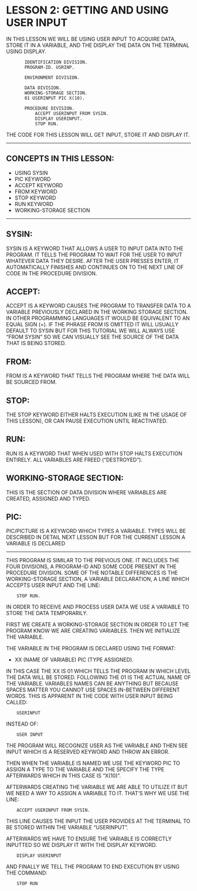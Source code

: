 # LESSON 2: GETTING AND USING USER INPUT

IN THIS LESSON WE WILL BE USING USER INPUT TO ACQUIRE DATA, STORE IT IN A VARIABLE, AND THE DISPLAY THE DATA ON THE TERMINAL USING DISPLAY.

```
       IDENTIFICATION DIVISION.
       PROGRAM-ID. USRINP.

       ENVIRONMENT DIVISION.

       DATA DIVISION.
       WORKING-STORAGE SECTION.
       01 USERINPUT PIC X(10).

       PROCEDURE DIVISION.
           ACCEPT USERINPUT FROM SYSIN.
           DISPLAY USERINPUT.
           STOP RUN.

```

THE CODE FOR THIS LESSON WILL GET INPUT, STORE IT AND DISPLAY IT.

----------------------------------------------

CONCEPTS IN THIS LESSON:
---
* USING SYSIN
* PIC KEYWORD
* ACCEPT KEYWORD
* FROM KEYWORD
* STOP KEYWORD
* RUN KEYWORD
* WORKING-STORAGE SECTION

----------------------------------------------

SYSIN:
---
SYSIN IS A KEYWORD THAT ALLOWS A USER TO INPUT DATA INTO THE PROGRAM. IT TELLS THE PROGRAM TO WAIT FOR THE USER TO INPUT WHATEVER DATA THEY DESIRE. AFTER THE USER PRESSES ENTER, IT AUTOMATICALLY FINISHES AND CONTINUES ON TO THE NEXT LINE OF CODE IN THE PROCEDURE DIVISION. 

ACCEPT:
---
ACCEPT IS A KEYWORD CAUSES THE PROGRAM TO TRANSFER DATA TO A VARIABLE PREVIOUSLY DECLARED IN THE WORKING STORAGE SECTION. IN OTHER PROGRAMMING LANGUAGES IT WOULD BE EQUIVALENT TO AN EQUAL SIGN (=). IF THE PHRASE FROM IS OMITTED IT WILL USUALLY DEFAULT TO SYSIN BUT FOR THIS TUTORIAL WE WILL ALWAYS USE “FROM SYSIN” SO WE CAN VISUALLY SEE THE SOURCE OF THE DATA THAT IS BEING STORED.

FROM:
---
FROM IS A KEYWORD THAT TELLS THE PROGRAM WHERE THE DATA WILL BE SOURCED FROM.

STOP:
---
THE STOP KEYWORD EITHER HALTS EXECUTION (LIKE IN THE USAGE OF THIS LESSON), OR CAN PAUSE EXECUTION UNTIL REACTIVATED.

RUN:
---
RUN IS A KEYWORD THAT WHEN USED WITH STOP HALTS EXECUTION ENTIRELY. ALL VARIABLES ARE FREED (“DESTROYED”).

WORKING-STORAGE SECTION:
---
THIS IS THE SECTION OF DATA DIVISION WHERE VARIABLES ARE CREATED, ASSIGNED AND TYPED. 

PIC:
----
PIC/PICTURE IS A KEYWORD WHICH TYPES A VARIABLE. TYPES WILL BE DESCRIBED IN DETAIL NEXT LESSON BUT FOR THE CURRENT LESSON A VARIABLE IS DECLARED

----------------------------------------------

THIS PROGRAM IS SIMILAR TO THE PREVIOUS ONE. IT INCLUDES THE FOUR DIVISIONS, A PROGRAM-ID AND SOME CODE PRESENT IN THE PROCEDURE DIVISION. SOME OF THE NOTABLE DIFFERENCES IS THE WORKING-STORAGE SECTION, A VARIABLE DECLARATION, A LINE WHICH ACCEPTS USER INPUT AND THE LINE:
```
	STOP RUN.
```

IN ORDER TO RECEIVE AND PROCESS USER DATA WE USE A VARIABLE TO STORE THE DATA TEMPORARILY.

FIRST WE CREATE A WORKING-STORAGE SECTION IN ORDER TO LET THE PROGRAM KNOW WE ARE CREATING VARIABLES. THEN WE INITIALIZE THE VARIABLE.

THE VARIABLE IN THE PROGRAM IS DECLARED USING THE FORMAT: 

* XX (NAME OF VARIABLE) PIC (TYPE ASSIGNED).

IN THIS CASE THE XX IS 01 WHICH TELLS THE PROGRAM IN WHICH LEVEL THE DATA WILL BE STORED. FOLLOWING THE 01 IS THE ACTUAL NAME OF THE VARIABLE. VARIABLES NAMES CAN BE ANYTHING BUT BECAUSE SPACES MATTER YOU CANNOT USE SPACES IN-BETWEEN DIFFERENT WORDS. THIS IS APPARENT IN THE CODE WITH USER INPUT BEING CALLED:

```
	USERINPUT
```

INSTEAD OF:

```
	USER INPUT
```

THE PROGRAM WILL RECOGNIZE USER AS THE VARIABLE AND THEN SEE INPUT WHICH IS A RESERVED KEYWORD AND THROW AN ERROR.

THEN WHEN THE VARIABLE IS NAMED WE USE THE KEYWORD PIC TO ASSIGN A TYPE TO THE VARIABLE AND THE SPECIFY THE TYPE AFTERWARDS WHICH IN THIS CASE IS “X(10)”.

AFTERWARDS CREATING THE VARIABLE WE ARE ABLE TO UTILIZE IT BUT WE NEED A WAY TO ASSIGN A VARIABLE TO IT. THAT’S WHY WE USE THE LINE:

```
	ACCEPT USERINPUT FROM SYSIN.
```

THIS LINE CAUSES THE INPUT THE USER PROVIDES AT THE TERMINAL TO BE STORED WITHIN THE VARIABLE “USERINPUT”.

AFTERWARDS WE HAVE TO ENSURE THE VARIABLE IS CORRECTLY INPUTTED SO WE DISPLAY IT WITH THE DISPLAY KEYWORD.

```
	DISPLAY USERINPUT
```

AND FINALLY WE TELL THE PROGRAM TO END EXECUTION BY USING THE COMMAND:

```
	STOP RUN
```
